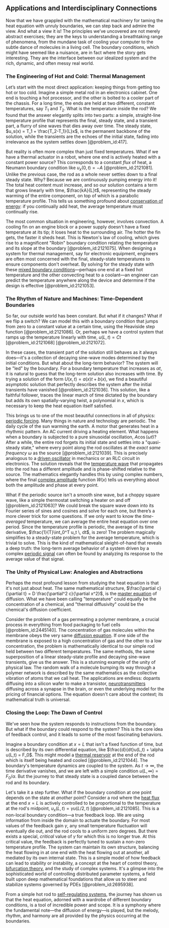 ## Applications and Interdisciplinary Connections

Now that we have grappled with the mathematical machinery for taming the heat equation with unruly boundaries, we can step back and admire the view. And what a view it is! The principles we’ve uncovered are not merely abstract exercises; they are the keys to understanding a breathtaking range of phenomena, from the mundane task of cooling your computer to the subtle dance of molecules in a living cell. The boundary conditions, which might have seemed like a nuisance, are in fact where the story gets interesting. They are the interface between our idealized system and the rich, dynamic, and often messy real world.

### The Engineering of Hot and Cold: Thermal Management

Let’s start with the most direct application: keeping things from getting too hot or too cold. Imagine a simple metal rod in an electronics cabinet. One end is touching a hot processor, and the other is bolted to a cooler part of the chassis. For a long time, the ends are held at two different, constant temperatures, say $T_1$ and $T_2$. What is the temperature inside the rod? We found that the answer elegantly splits into two parts: a simple, straight-line temperature profile that represents the final, steady state, and a transient part, a flurry of sine waves that dies away over time. The steady state, $u_s(x) = T_1 + \frac{T_2-T_1}{L}x$, is the permanent backbone of the solution, while the transients are the echoes of the initial state, fading into irrelevance as the system settles down [@problem_id:417].

But reality is often more complex than just fixed temperatures. What if we have a thermal actuator in a robot, where one end is actively heated with a constant power source? This corresponds to a constant *flux* of heat, a Neumann boundary condition like $u_x(0,t) = -A$ [@problem_id:2121081]. Unlike the previous case, the rod as a whole never settles down to a final steady state. Why? Because we are continuously pumping energy into it! The total heat content must increase, and so our solution contains a term that grows linearly with time, $\frac{kA}{L}t$, representing the steady warming of the entire component, on top of which is a parabolic temperature profile. This tells us something profound about [conservation of energy](@article_id:140020): if you continually add heat, the average temperature must continually rise.

The most common situation in engineering, however, involves convection. A cooling fin on an engine block or a power supply doesn't have a fixed temperature at its tip; it loses heat to the surrounding air. The hotter the fin gets, the faster it sheds heat. This is Newton's law of cooling, which gives rise to a magnificent "Robin" boundary condition relating the temperature and its slope at the boundary [@problem_id:2121075]. When designing a system for thermal management, say for electronic equipment, engineers are often most concerned with the final, steady-state temperatures to ensure components don't overheat. By solving for the steady state with these [mixed boundary conditions](@article_id:175962)—perhaps one end at a fixed hot temperature and the other convecting heat to a coolant—an engineer can predict the temperature anywhere along the device and determine if the design is effective [@problem_id:2121053].

### The Rhythm of Nature and Machines: Time-Dependent Boundaries

So far, our outside world has been constant. But what if it changes? What if we flip a switch? We can model this with a boundary condition that jumps from zero to a constant value at a certain time, using the Heaviside step function [@problem_id:2121086]. Or, perhaps we have a control system that ramps up the temperature linearly with time, $u(L,t) = Ct$ [@problem_id:2121068] [@problem_id:2121072].

In these cases, the transient part of the solution still behaves as it always does—it's a collection of decaying sine-wave modes determined by the initial conditions. But what about the long-term behavior? The system will be "led" by the boundary. For a boundary temperature that increases as $\alpha t$, it is natural to guess that the long-term solution also increases with time. By trying a solution of the form $U(x,t) = a(x)t + b(x)$, we find a beautiful asymptotic solution that perfectly describes the system after the initial transients have vanished [@problem_id:2121036]. This solution, like a faithful follower, traces the linear march of time dictated by the boundary but adds its own spatially-varying twist, a polynomial in $x$, which is necessary to keep the heat equation itself satisfied.

This brings us to one of the most beautiful connections in all of physics: [periodic forcing](@article_id:263716). Many things in nature and technology are periodic. The daily cycle of the sun warming the earth. A motor that generates heat in a rhythmic pattern. An AC current driving a heating element. What happens when a boundary is subjected to a pure sinusoidal oscillation, $A \cos(\omega t)$? After a while, the entire rod forgets its initial state and settles into a "quasi-steady state," where every point along the rod oscillates at the *exact same frequency* $\omega$ as the source [@problem_id:2121039]. This is precisely analogous to a [driven oscillator](@article_id:192484) in mechanics or an RLC circuit in electronics. The solution reveals that the [temperature wave](@article_id:193040) that propagates into the rod has a different amplitude and is phase-shifted relative to the source. The mathematics elegantly handles this by using complex numbers, where the final [complex amplitude](@article_id:163644) function $W(x)$ tells us everything about both the amplitude and phase at every point.

What if the periodic source isn't a smooth sine wave, but a choppy square wave, like a simple thermostat switching a heater on and off [@problem_id:2121063]? We could break the square wave down into its Fourier series of sines and cosines and solve for each one, but there’s a more clever trick for some questions. If we only want to know the *time-averaged* temperature, we can average the entire heat equation over one period. Since the temperature profile is periodic, the average of its time derivative, $\frac{1}{T}\int_0^T u_t \, dt$, is zero! The problem magically simplifies to a steady-state problem for the average temperature, which is trivial to solve. This is the kind of mathematical sleight-of-hand that reveals a deep truth: the long-term average behavior of a system driven by a complex [periodic signal](@article_id:260522) can often be found by analyzing its response to the average value of that signal.

### The Unity of Physical Law: Analogies and Abstractions

Perhaps the most profound lesson from studying the heat equation is that it's not just about heat. The same mathematical structure, $\frac{\partial c}{\partial t} = D \frac{\partial^2 c}{\partial x^2}$, is the [master equation](@article_id:142465) of diffusion. What we have been calling "temperature" could equally be the concentration of a chemical, and "thermal diffusivity" could be the chemical's diffusion coefficient.

Consider the problem of a gas permeating a polymer membrane, a crucial process in everything from food packaging to fuel cells [@problem_id:2445140]. The concentration of gas molecules within the membrane obeys the very same [diffusion equation](@article_id:145371). If one side of the membrane is exposed to a high concentration of gas and the other to a low concentration, the problem is mathematically identical to our simple rod held between two different temperatures. The same methods, the same superposition of a linear steady-state profile and decaying sine-wave transients, give us the answer. This is a stunning example of the unity of physical law. The random walk of a molecule bumping its way through a polymer network is described by the same mathematics as the collective vibration of atoms that we call heat. The applications are endless: dopants diffusing into a silicon wafer to make a transistor, [neurotransmitters](@article_id:156019) diffusing across a synapse in the brain, or even the underlying model for the pricing of financial options. The equation doesn't care about the context; its mathematical truth is universal.

### Closing the Loop: The Dawn of Control

We've seen how the system responds to instructions from the boundary. But what if the boundary could respond to the system? This is the core idea of feedback control, and it leads to some of the most fascinating behaviors.

Imagine a boundary condition at $x=L$ that isn't a fixed function of time, but is described by its own differential equation, like $\frac{d}{dt}u(L,t) + \alpha u(L,t) = F_0$. This might model a [thermal reservoir](@article_id:143114) at the end of the rod which is itself being heated and cooled [@problem_id:2121044]. The boundary's temperature dynamics are coupled to the system. As $t \to \infty$, the time derivative vanishes, and we are left with a simple condition $u(L,\infty) = F_0/\alpha$. But the journey to that steady state is a coupled dance between the rod and its boundary.

Let's take it a step further. What if the boundary condition at one point depends on the state at *another* point? Consider a rod where the [heat flux](@article_id:137977) at the end $x=L$ is actively controlled to be proportional to the temperature at the rod's midpoint, $u_x(L,t) = \gamma u(L/2, t)$ [@problem_id:2121085]. This is a non-local boundary condition—a true feedback loop. We are using information from inside the domain to actuate the boundary. For most values of the feedback gain $\gamma$, any small temperature fluctuation will eventually die out, and the rod cools to a uniform zero degrees. But there exists a special, *critical* value of $\gamma$ for which this is no longer true. At this critical value, the feedback is perfectly tuned to sustain a non-zero temperature profile. The system can maintain its own structure, balancing the heat flowing in at one end with the heat flowing out at another, all mediated by its own internal state. This is a simple model of how feedback can lead to stability or instability, a concept at the heart of control theory, [bifurcation theory](@article_id:143067), and the study of complex systems. It's a glimpse into the sophisticated world of controlling distributed parameter systems, a field built upon deep mathematical foundations that allow us to steer and stabilize systems governed by PDEs [@problem_id:2695938].

From a simple hot rod to [self-regulating systems](@article_id:158218), the journey has shown us that the heat equation, adorned with a wardrobe of different boundary conditions, is a tool of incredible power and scope. It is a symphony where the fundamental note—the diffusion of energy—is played, but the melody, rhythm, and harmony are all provided by the physics occurring at the boundaries.